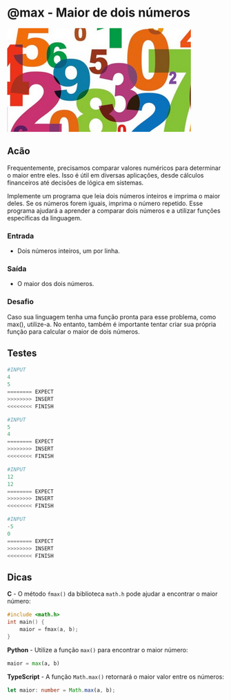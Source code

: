 # @max - Maior de dois números

![abs](cover.jpg)

## Acão

Frequentemente, precisamos comparar valores numéricos para determinar o maior entre eles. Isso é útil em diversas aplicações, desde cálculos financeiros até decisões de lógica em sistemas.

Implemente um programa que leia dois números inteiros e imprima o maior deles. Se os números forem iguais, imprima o número repetido. Esse programa ajudará a aprender a comparar dois números e a utilizar funções específicas da linguagem.

### Entrada

- Dois números inteiros, um por linha.

### Saída

- O maior dos dois números.

### Desafio

Caso sua linguagem tenha uma função pronta para esse problema, como max(), utilize-a. No entanto, também é importante tentar criar sua própria função para calcular o maior de dois números.

## Testes

```py
#INPUT
4
5
======== EXPECT
>>>>>>>> INSERT
<<<<<<<< FINISH
```

```py
#INPUT
5
4
======== EXPECT
>>>>>>>> INSERT
<<<<<<<< FINISH
```

```py
#INPUT
12
12
======== EXPECT
>>>>>>>> INSERT
<<<<<<<< FINISH
```

```py
#INPUT
-5
0
======== EXPECT
>>>>>>>> INSERT
<<<<<<<< FINISH

```

## Dicas

**C** -  O método `fmax()` da biblioteca `math.h` pode ajudar a encontrar o maior número:

```c
#include <math.h>
int main() {
    maior = fmax(a, b);
}
```

**Python** - Utilize a função `max()` para encontrar o maior número:

```py
maior = max(a, b)
```

**TypeScript** - A função `Math.max()` retornará o maior valor entre os números:

```ts
let maior: number = Math.max(a, b);
```

